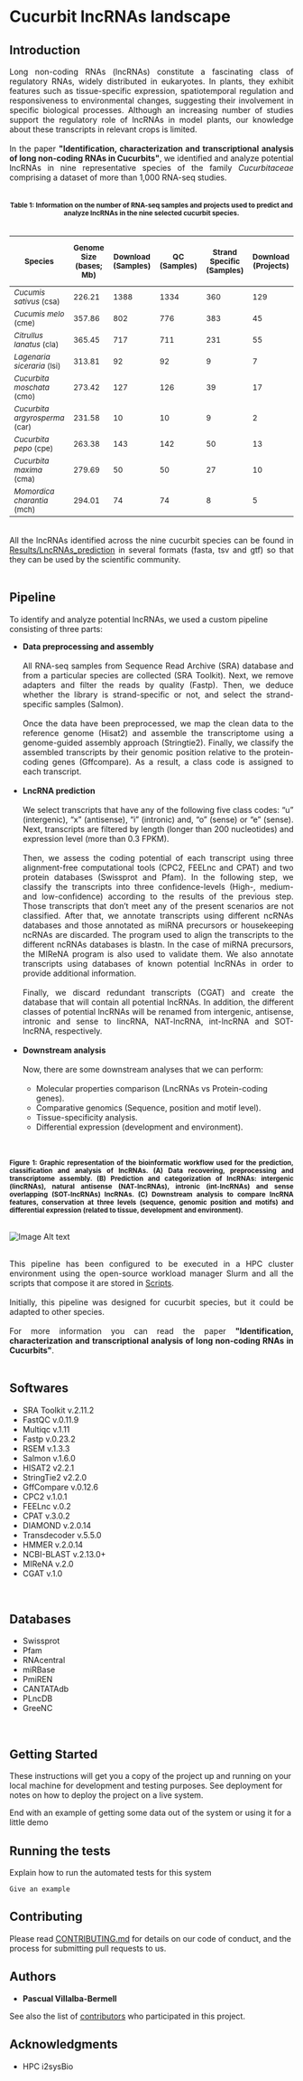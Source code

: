 # Cucurbit lncRNAs landscape

## Introduction

 <div align="justify"> Long non-coding RNAs (lncRNAs) constitute a fascinating class of regulatory RNAs, widely distributed in eukaryotes. In plants, they exhibit features such as tissue-specific expression, spatiotemporal regulation and responsiveness to environmental changes, suggesting their involvement in specific biological processes. Although an increasing number of studies support the regulatory role of lncRNAs in model plants, our knowledge about these transcripts in relevant crops is limited. </div>

<br />

<div align="justify"> In the paper <b>"Identification, characterization and transcriptional analysis of long non-coding RNAs in Cucurbits"</b>, we identified and analyze potential lncRNAs in nine representative species of the family <em>Cucurbitaceae</em> comprising a dataset of more than 1,000 RNA-seq studies. </div>

<br />
<br />

<div align="center"> <sub><b>Table 1: Information on the number of RNA-seq samples and projects used to predict and analyze lncRNAs in the nine selected cucurbit species.</b></sub> </div>

<br />

| <sub>Species</sub>                                  | <sub>Genome Size<br />(bases; Mb)</sub> | <sub>Download<br />(Samples)</sub> | <sub>QC<br />(Samples)</sub> | <sub>Strand Specific<br />(Samples)</sub> | <sub>Download<br />(Projects)</sub> | <sub>QC<br />(Projects)</sub> | <sub>Strand Specific<br />(Projects)</sub> | <sub>Final Data Size <br />(bytes; Gb)</sub> |
|-----------------------------------------------------|----------------------------------------------|-------------------------------|-------------------------|------------------------------------------------|--------------------------------|--------------------------|-------------------------------------------------|---------------------------------------------|
| <sub>*Cucumis sativus* (csa)</sub>                  | <sub>226.21</sub>                            | <sub>1388</sub>               | <sub>1334</sub>         | <sub>360</sub>                                 | <sub>129</sub>                 | <sub>127</sub>           | <sub>35</sub>                                   | <sub>1167.43</sub>                          |
| <sub>*Cucumis melo* (cme)</sub>                     | <sub>357.86</sub>                            | <sub>802</sub>                | <sub>776</sub>          | <sub>383</sub>                                 | <sub>45</sub>                  | <sub>44</sub>            | <sub>16</sub>                                   | <sub>820.87</sub>                           |
| <sub>*Citrullus lanatus* (cla)</sub>                | <sub>365.45</sub>                            | <sub>717</sub>                | <sub>711</sub>          | <sub>231</sub>                                 | <sub>55</sub>                  | <sub>54</sub>            | <sub>17</sub>                                   | <sub>663.61</sub>                           |
| <sub>*Lagenaria siceraria* (lsi)</sub>              | <sub>313.81</sub>                            | <sub>92</sub>                 | <sub>92</sub>           | <sub>9</sub>                                   | <sub>7</sub>                   | <sub>7</sub>             | <sub>3</sub>                                    | <sub>27.07</sub>                            |
| <sub>*Cucurbita moschata* (cmo)</sub>               | <sub>273.42</sub>                            | <sub>127</sub>                | <sub>126</sub>          | <sub>39</sub>                                  | <sub>17</sub>                  | <sub>16</sub>            | <sub>6</sub>                                    | <sub>102.73</sub>                           |
| <sub>*Cucurbita argyrosperma* (car)</sub>           | <sub>231.58</sub>                            | <sub>10</sub>                 | <sub>10</sub>           | <sub>9</sub>                                   | <sub>2</sub>                   | <sub>2</sub>             | <sub>2</sub>                                    | <sub>30.36</sub>                            |
| <sub>*Cucurbita pepo* (cpe)</sub>                   | <sub>263.38</sub>                            | <sub>143</sub>                | <sub>142</sub>          | <sub>50</sub>                                  | <sub>13</sub>                  | <sub>13</sub>            | <sub>7</sub>                                    | <sub>112.61</sub>                           |
| <sub>*Cucurbita maxima* (cma)</sub>                 | <sub>279.69</sub>                            | <sub>50</sub>                 | <sub>50</sub>           | <sub>27</sub>                                  | <sub>10</sub>                  | <sub>10</sub>            | <sub>4</sub>                                    | <sub>43.36</sub>                            |
| <sub>*Momordica charantia* (mch)</sub>              | <sub>294.01</sub>                            | <sub>74</sub>                 | <sub>74</sub>           | <sub>8</sub>                                   | <sub>5</sub>                   | <sub>5</sub>             | <sub>2</sub>                                    | <sub>27.73</sub>                            |

<br />

<div align="justify">All the lncRNAs identified across the nine cucurbit species can be found in <a href="Results/LncRNAs_prediction">Results/LncRNAs_prediction</a> in several formats (fasta, tsv and gtf) so that they can be used by the scientific community. </div>

<br />


## Pipeline

To identify and analyze potential lncRNAs, we used a custom pipeline consisting of three parts:

- <div align="justify"> <b>Data preprocessing and assembly</b><br /><br />All RNA-seq samples from Sequence Read Archive (SRA) database and from a particular species are collected (SRA Toolkit). Next, we remove adapters and filter the reads by quality (Fastp). Then, we deduce whether the library is strand-specific or not, and select the strand-specific samples (Salmon).<br /><br />Once the data have been preprocessed, we map the clean data to the reference genome (Hisat2) and assemble the transcriptome using a genome-guided assembly approach (Stringtie2). Finally, we classify the assembled transcripts by their genomic position relative to the protein-coding genes (Gffcompare). As a result, a class code is assigned to each transcript.</div><br />

- <div align="justify"> <b>LncRNA prediction</b><br /><br />We select transcripts that have any of the following five class codes: “u” (intergenic), “x” (antisense), “i” (intronic) and, “o” (sense) or “e” (sense). Next, transcripts are filtered by length (longer than 200 nucleotides) and expression level (more than 0.3 FPKM).<br /><br />Then, we assess the coding potential of each transcript using three alignment-free computational tools (CPC2, FEELnc and CPAT) and two protein databases (Swissprot and Pfam). In the following step, we classify the transcripts into three confidence-levels (High-, medium- and low-confidence) according to the results of the previous step. Those transcripts that don’t meet any of the present scenarios are not classified. After that, we annotate transcripts using different ncRNAs databases and those annotated as miRNA precursors or housekeeping ncRNAs are discarded. The program used to align the transcripts to the different ncRNAs databases is blastn. In the case of miRNA precursors, the MIReNA program is also used to validate them. We also annotate transcripts using databases of known potential lncRNAs in order to provide additional information.</b><br /><br />Finally, we discard redundant transcripts (CGAT) and create the database that will contain all potential lncRNAs. In addition, the different classes of potential lncRNAs will be renamed from intergenic, antisense, intronic and sense to lincRNA, NAT-lncRNA, int-lncRNA and SOT-lncRNA, respectively.</div><br />

- <div align="justify"> <b>Downstream analysis</b> </div><br />Now, there are some downstream analyses that we can perform:<br /><br />
 
    + Molecular properties comparison (LncRNAs vs Protein-coding genes).
    + Comparative genomics (Sequence, position and motif level).
    + Tissue-specificity analysis.
    + Differential expression (development and environment).

<br />
<br />

<div align="justify"> <sub><b>Figure 1: Graphic representation of the bioinformatic workflow used for the prediction, classification and analysis of lncRNAs. (A) Data recovering, preprocessing and transcriptome assembly. (B) Prediction and categorization of lncRNAs: intergenic (lincRNAs), natural antisense (NAT-lncRNAs), intronic (int-lncRNAs) and sense overlapping (SOT-lncRNAs) lncRNAs. (C) Downstream analysis to compare lncRNA features, conservation at three levels (sequence, genomic position and motifs) and differential expression (related to tissue, development and environment).</b></sub> </div>

<br />

![Image Alt text](Figure_1.png)

<br />

<div align="justify"> This pipeline has been configured to be executed in a HPC cluster environment using the open-source workload manager Slurm and all the scripts that compose it are stored in <a href="Scripts">Scripts</a>. </div>

<br />

<div align="justify">Initially, this pipeline was designed for cucurbit species, but it could be adapted to other species. </div>

<br />

<div align="justify"> For more information you can read the paper <b>"Identification, characterization and transcriptional analysis of long non-coding RNAs in Cucurbits"</b>. </div>

<br />

## Softwares

- SRA Toolkit v.2.11.2
- FastQC v.0.11.9
- Multiqc v.1.11
- Fastp v.0.23.2
- RSEM v.1.3.3
- Salmon v.1.6.0
- HISAT2 v2.2.1
- StringTie2 v2.2.0
- GffCompare v.0.12.6
- CPC2 v.1.0.1
- FEELnc v.0.2
- CPAT v.3.0.2
- DIAMOND v.2.0.14
- Transdecoder v.5.5.0
- HMMER v.2.0.14
- NCBI-BLAST v.2.13.0+
- MIReNA v.2.0
- CGAT v.1.0

<br />

## Databases

- Swissprot
- Pfam
- RNAcentral
- miRBase
- PmiREN
- CANTATAdb
- PLncDB
- GreeNC

<br />

## Getting Started

These instructions will get you a copy of the project up and running on your local machine for development and testing purposes. See deployment for notes on how to deploy the project on a live system.

End with an example of getting some data out of the system or using it for a little demo

## Running the tests

Explain how to run the automated tests for this system

```
Give an example
```

## Contributing

Please read [CONTRIBUTING.md](https://gist.github.com/PurpleBooth/b24679402957c63ec426) for details on our code of conduct, and the process for submitting pull requests to us.

## Authors

* **Pascual Villalba-Bermell**

See also the list of [contributors](https://github.com/your/project/contributors) who participated in this project.

## Acknowledgments

* HPC i2sysBio
